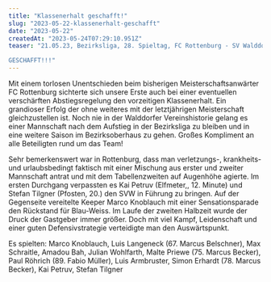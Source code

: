 ```yaml
---
title: "Klassenerhalt geschafft!"
slug: "2023-05-22-klassenerhalt-geschafft"
date: "2023-05-22"
createdAt: "2023-05-24T07:29:10.951Z"
teaser: "21.05.23, Bezirksliga, 28. Spieltag, FC Rottenburg - SV Walddorf 0:0 (0:0)

GESCHAFFT!!!"
---
```

Mit einem torlosen Unentschieden beim bisherigen Meisterschaftsanwärter FC Rottenburg sichterte sich unsere Erste auch bei einer eventuellen verschärften Abstiegsregelung den vorzeitigen Klassenerhalt. Ein grandioser Erfolg der ohne weiteres mit der letztjährigen Meisterschaft gleichzustellen ist. Noch nie in der Walddorfer Vereinshistorie gelang es einer Mannschaft nach dem Aufstieg in der Bezirksliga zu bleiben und in eine weitere Saison im Bezirksoberhaus zu gehen. Großes Kompliment an alle Beteiligten rund um das Team!

Sehr bemerkenswert war in Rottenburg, dass man verletzungs-, krankheits- und urlaubsbedingt faktisch mit einer Mischung aus erster und zweiter Mannschaft antrat und mit dem Tabellenzweiten auf Augenhöhe agierte. Im ersten Durchgang verpassten es Kai Petruv (Elfmeter,, 12. Minute) und Stefan Tilgner (Pfosten, 20.) den SVW in Führung zu bringen. Auf der Gegenseite vereitelte Keeper Marco Knoblauch mit einer Sensationsparade den Rückstand für Blau-Weiss. Im Laufe der zweiten Halbzeit wurde der Druck der Gastgeber immer größer. Doch mit viel Kampf, Leidenschaft und einer guten Defensivstrategie verteidigte man den Auswärtspunkt.

Es spielten: Marco Knoblauch, Luis Langeneck (67. Marcus Belschner), Max Schraitle, Amadou Bah, Julian Wohlfarth, Malte Priewe (75. Marcus Becker), Paul Röhrich (89. Fabio Müller), Luis Armbruster, Simon Erhardt (78. Marcus Becker), Kai Petruv, Stefan Tilgner
